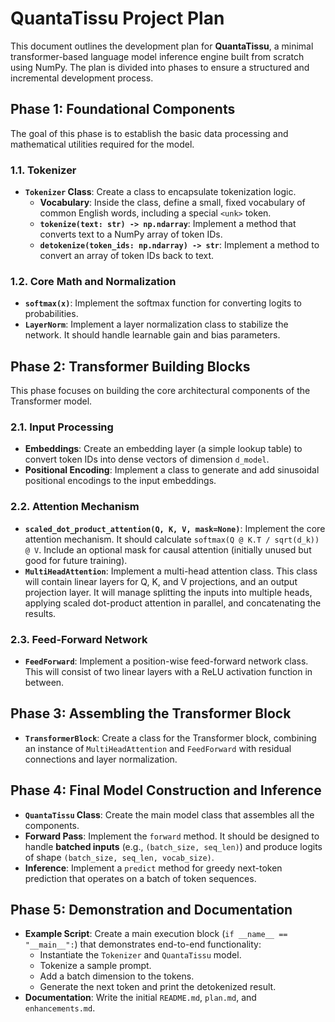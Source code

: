 # QuantaTissu Project Plan

This document outlines the development plan for **QuantaTissu**, a minimal transformer-based language model inference engine built from scratch using NumPy. The plan is divided into phases to ensure a structured and incremental development process.

## Phase 1: Foundational Components

The goal of this phase is to establish the basic data processing and mathematical utilities required for the model.

### 1.1. Tokenizer
-   **`Tokenizer` Class**: Create a class to encapsulate tokenization logic.
    -   **Vocabulary**: Inside the class, define a small, fixed vocabulary of common English words, including a special `<unk>` token.
    -   **`tokenize(text: str) -> np.ndarray`**: Implement a method that converts text to a NumPy array of token IDs.
    -   **`detokenize(token_ids: np.ndarray) -> str`**: Implement a method to convert an array of token IDs back to text.

### 1.2. Core Math and Normalization
-   **`softmax(x)`**: Implement the softmax function for converting logits to probabilities.
-   **`LayerNorm`**: Implement a layer normalization class to stabilize the network. It should handle learnable gain and bias parameters.

## Phase 2: Transformer Building Blocks

This phase focuses on building the core architectural components of the Transformer model.

### 2.1. Input Processing
-   **Embeddings**: Create an embedding layer (a simple lookup table) to convert token IDs into dense vectors of dimension `d_model`.
-   **Positional Encoding**: Implement a class to generate and add sinusoidal positional encodings to the input embeddings.

### 2.2. Attention Mechanism

-   **`scaled_dot_product_attention(Q, K, V, mask=None)`**: Implement the core attention mechanism. It should calculate `softmax(Q @ K.T / sqrt(d_k)) @ V`. Include an optional mask for causal attention (initially unused but good for future training).
-   **`MultiHeadAttention`**: Implement a multi-head attention class. This class will contain linear layers for Q, K, and V projections, and an output projection layer. It will manage splitting the inputs into multiple heads, applying scaled dot-product attention in parallel, and concatenating the results.

### 2.3. Feed-Forward Network
-   **`FeedForward`**: Implement a position-wise feed-forward network class. This will consist of two linear layers with a ReLU activation function in between.

## Phase 3: Assembling the Transformer Block

-   **`TransformerBlock`**: Create a class for the Transformer block, combining an instance of `MultiHeadAttention` and `FeedForward` with residual connections and layer normalization.

## Phase 4: Final Model Construction and Inference

-   **`QuantaTissu` Class**: Create the main model class that assembles all the components.
-   **Forward Pass**: Implement the `forward` method. It should be designed to handle **batched inputs** (e.g., `(batch_size, seq_len)`) and produce logits of shape `(batch_size, seq_len, vocab_size)`.
-   **Inference**: Implement a `predict` method for greedy next-token prediction that operates on a batch of token sequences.

## Phase 5: Demonstration and Documentation

-   **Example Script**: Create a main execution block (`if __name__ == "__main__":`) that demonstrates end-to-end functionality:
    -   Instantiate the `Tokenizer` and `QuantaTissu` model.
    -   Tokenize a sample prompt.
    -   Add a batch dimension to the tokens.
    -   Generate the next token and print the detokenized result.
-   **Documentation**: Write the initial `README.md`, `plan.md`, and `enhancements.md`.
